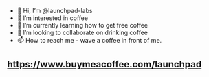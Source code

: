- 👋 Hi, I’m @launchpad-labs
- 👀 I’m interested in coffee
- 🌱 I’m currently learning how to get free coffee
- 💞️ I’m looking to collaborate on drinking coffee
- 📫 How to reach me - wave a coffee in front of me.

https://www.buymeacoffee.com/launchpad
- 

<!---
launchpad-labs/launchpad-labs is a ✨ special ✨ repository because its `README.md` (this file) appears on your GitHub profile.
You can click the Preview link to take a look at your changes.
--->
